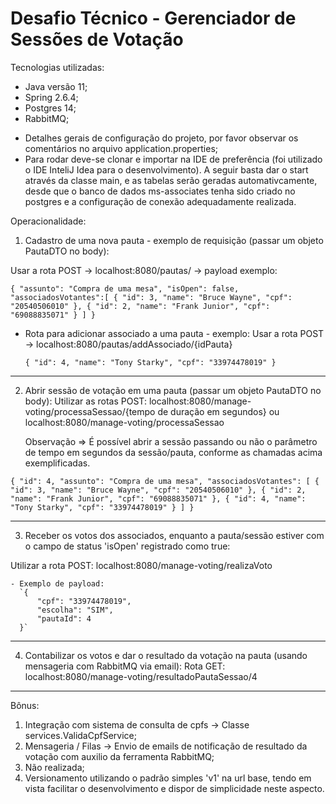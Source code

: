 # Desafio Técnico - Gerenciador de Sessões de Votação

Tecnologias utilizadas:
- Java versão 11;
- Spring 2.6.4;
- Postgres 14;
- RabbitMQ;

* Detalhes gerais de configuração do projeto, por favor observar os comentários no arquivo application.properties;
* Para rodar deve-se clonar e importar na IDE de preferência (foi utilizado o IDE InteliJ Idea para o desenvolvimento). A seguir basta dar o start através da classe main, e as tabelas serão geradas automativcamente, desde que o banco de dados ms-associates tenha sido criado no postgres e a configuração de conexão adequadamente realizada.

Operacionalidade:

1) Cadastro de uma nova pauta - exemplo de requisição (passar um objeto PautaDTO no body):

Usar a rota POST -> localhost:8080/pautas/ -> payload exemplo:

`{
    "assunto": "Compra de uma mesa",
    "isOpen": false,
    "associadosVotantes":[
    {
    "id": 3,
    "name": "Bruce Wayne",
    "cpf": "20540506010"
    },
    {
    "id": 2,
    "name": "Frank Junior",
    "cpf": "69088835071"
    }
    ]
}`

- Rota para adicionar associado a uma pauta - exemplo:
  Usar a rota POST -> localhost:8080/pautas/addAssociado/{idPauta}

  `{
      "id": 4,
      "name": "Tony Starky",
      "cpf": "33974478019"
  }`
---------------------------------------------------------------------------------------------

2) Abrir sessão de votação em uma pauta (passar um objeto PautaDTO no body):
  Utilizar as rotas POST: localhost:8080/manage-voting/processaSessao/{tempo de duração em segundos} ou localhost:8080/manage-voting/processaSessao 
    
    Observação => É possível abrir a sessão passando ou não o parâmetro de tempo em segundos da sessão/pauta, conforme as chamadas acima exemplificadas.

  `{
      "id": 4,
      "assunto": "Compra de uma mesa",
      "associadosVotantes": [
      {
          "id": 3,
          "name": "Bruce Wayne",
          "cpf": "20540506010"
      },
      {
          "id": 2,
          "name": "Frank Junior",
          "cpf": "69088835071"
      },
      {
          "id": 4,
          "name": "Tony Starky",
          "cpf": "33974478019"
      }
      ]
  }`

------------------------------------------------------------------------------------------------------------------------
3) Receber os votos dos associados, enquanto a pauta/sessão estiver com o campo de status 'isOpen' registrado como true:

  Utilizar a rota POST: localhost:8080/manage-voting/realizaVoto
  
    - Exemplo de payload:
      `{
          "cpf": "33974478019",
          "escolha": "SIM",
          "pautaId": 4
      }`
------------------------------------------------------------------------------------------------------------------------
4) Contabilizar os votos e dar o resultado da votação na pauta (usando mensageria com RabbitMQ via email):
  Rota GET: localhost:8080/manage-voting/resultadoPautaSessao/4
------------------------------------------------------------------------------------------------------------------------
Bônus:

1) Integração com sistema de consulta de cpfs -> Classe services.ValidaCpfService;
2) Mensageria / Filas -> Envio de emails de notificação de resultado da votação com auxilio da ferramenta RabbitMQ;
3) Não realizada;
4) Versionamento utilizando o padrão simples 'v1' na url base, tendo em vista facilitar o desenvolvimento e dispor de simplicidade neste aspecto.
